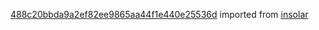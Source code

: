 [488c20bbda9a2ef82ee9865aa44f1e440e25536d](https://github.com/insolar/insolar/commit/488c20bbda9a2ef82ee9865aa44f1e440e25536d) imported from [insolar](https://github.com/insolar/insolar)
